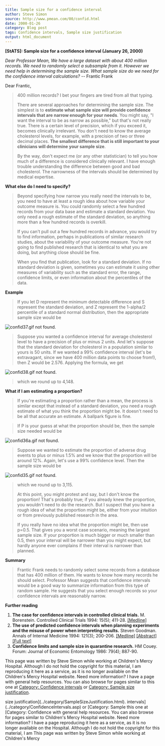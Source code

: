 ```yaml
---
title: Sample size for a confidence interval
author: Steve Simon
source: http://www.pmean.com/00/confid.html
date: 2000-01-26
category: Blog post
tags: Confidence intervals, Sample size justification
output: html_document
---
```

****[StATS]:** Sample size for a confidence interval
(January 26, 2000)**

*Dear Professor Mean, We have a large dataset with about 400 million
records. We need to randomly select a subsample from it. However we need
help in determining the sample size. What sample size do we need for the
confidence interval calculations?* \-- Frantic Frank

Dear Frantic,

> 400 million records? I bet your fingers are tired from all that
> typing.
>
> There are several approaches for determining the sample size. The
> simplest is to **estimate what sample size will provide confidence
> intervals that are narrow enough for your needs**. You might say, \"I
> want the interval to be as narrow as possible,\" but that\'s not
> really true. There is a certain level of precision, which if you
> exceed it, becomes clinically irrelevant. You don\'t need to know the
> average cholesterol levels, for example, with a precision of two or
> three decimal places. **The smallest difference that is still
> important to your clinicians will determine your sample size**.
>
> By the way, don\'t expect me (or any other statistician) to tell you
> how much of a difference is considered clinically relevant. I have
> enough trouble understanding the difference between good and bad
> cholesterol. The narrowness of the intervals should be determined by
> medical expertise.

**What else do I need to specify?**

> Beyond specifying how narrow you really need the intervals to be, you
> need to have at least a rough idea about how variable your outcome
> measure is. You could randomly select a few hundred records from your
> data base and estimate a standard deviation. You only need a rough
> estimate of the standard deviation, so anything more than a few
> hundred records is overkill.
>
> If you can\'t pull out a few hundred records in advance, you would try
> to find information, perhaps in publications of similar research
> studies, about the variability of your outcome measure. You\'re not
> going to find published research that is identical to what you are
> doing, but anything close should be fine.
>
> When you find that publication, look for a standard deviation. If no
> standard deviation is given, sometimes you can estimate it using other
> measures of variability such as the standard error, the range,
> confidence limits, or even information about the percentiles of the
> data.

**Example**

> If you let D represent the minimum detectable difference and S
> represent the standard deviation, and Z represent the 1-alpha/2
> percentile of a standard normal distribution, then the appropriate
> sample size would be

![confid37.gif not found.](../../../web/images/00/confid01.png)

> Suppose you wanted a confidence interval for average cholesterol level
> to have a precision of plus or minus 2 units. And let\'s suppose that
> the standard deviation for cholesterol in a population similar to
> yours is 50 units. If we wanted a 99% confidence interval (let\'s be
> extravagant, since we have 400 million data points to choose from!),
> then Z would be 2.576. Applying the formula, we get

![confid38.gif not found.](../../../web/images/00/confid02.png)

> which we round up to 4,148.

**What if I am estimating a proportion?**

> If you\'re estimating a proportion rather than a mean, the process is
> similar except that instead of a standard deviation, you need a rough
> estimate of what you think the proportion might be. It doesn\'t need
> to be all that accurate an estimate. A ballpark figure is fine.

> If P is your guess at what the proportion should be, then the sample
> size needed would be

![confid36a.gif not found.](../../../web/images/00/confid03.png)

> Suppose we wanted to estimate the proportion of adverse drug events to
> plus or minus 1.5% and we know that the proportion will be around 12%.
> Again, let\'s use a 99% confidence level. Then the sample size would
> be

![confid35.gif not found.](../../../web/images/00/confid04.png)

> which we round up to 3,115.
>
> At this point, you might protest and say, but I don\'t know the
> proportion! That\'s probably true; if you already knew the proportion,
> you wouldn\'t need to do the research. But I suspect that you have a
> rough idea of what the proportion might be, either from your intuition
> or from previously published research in the area.
>
> If you really have no idea what the proportion might be, then use
> p=0.5. That gives you a worst case scenario, meaning the largest
> sample size. If your proportion is much bigger or much smaller than
> 0.5, then your interval will be narrower than you might expect, but
> hardly anyone ever complains if their interval is narrower than
> planned.

**Summary**

> Frantic Frank needs to randomly select some records from a database
> that has 400 million of them. He wants to know how many records he
> should select. Professor Mean suggests that confidence intervals would
> be a good way to summarize information from this type of random
> sample. He suggests that you select enough records so your confidence
> intervals are reasonably narrow.

**Further reading**

1.  **The case for confidence intervals in controlled clinical trials.**
    M. Borenstein. Controlled Clinical Trials 1994: 15(5); 411-28.
    [\[Medline\]](http://www.ncbi.nlm.nih.gov/entrez/query.fcgi?cmd=Retrieve&db=PubMed&list_uids=8001360&dopt=Abstract)
2.  **The use of predicted confidence intervals when planning
    experiments and the misuse of power when interpreting results.**
    Steven Goodman. Annals of Internal Medicine 1994: 121(3); 200-206.
    [\[Medline\]](http://www.ncbi.nlm.nih.gov/entrez/query.fcgi?cmd=Retrieve&db=PubMed&list_uids=8017747&dopt=Abstract)
    [\[Abstract\]](http://www.annals.org/cgi/content/abstract/121/3/200)
    [\[Full text\]](http://www.annals.org/cgi/content/full/121/3/200)
3.  **Confidence limits and sample size in quarantine research.** HM
    Couey. Forum: Journal of Economic Entomology 1986: 79(4); 887-90.

This page was written by Steve Simon while working at Children\'s Mercy
Hospital. Although I do not hold the copyright for this material, I am
reproducing it here as a service, as it is no longer available on the
Children\'s Mercy Hospital website. Need more information? I have a page
with general help resources. You can also browse for pages similar to
this one at [Category: Confidence
intervals](../category/ConfidenceIntervals.asp) or [Category: Sample
size justification](../category/SampleSizeJustification.html).
<!---More--->
size justification](../category/SampleSizeJustification.html).
intervals](../category/ConfidenceIntervals.asp) or [Category: Sample
this one at [Category: Confidence
with general help resources. You can also browse for pages similar to
Children\'s Mercy Hospital website. Need more information? I have a page
reproducing it here as a service, as it is no longer available on the
Hospital. Although I do not hold the copyright for this material, I am
This page was written by Steve Simon while working at Children\'s Mercy

<!---Do not use
****[StATS]:** Sample size for a confidence interval
This page was written by Steve Simon while working at Children\'s Mercy
Hospital. Although I do not hold the copyright for this material, I am
reproducing it here as a service, as it is no longer available on the
Children\'s Mercy Hospital website. Need more information? I have a page
with general help resources. You can also browse for pages similar to
this one at [Category: Confidence
intervals](../category/ConfidenceIntervals.asp) or [Category: Sample
size justification](../category/SampleSizeJustification.html).
--->

